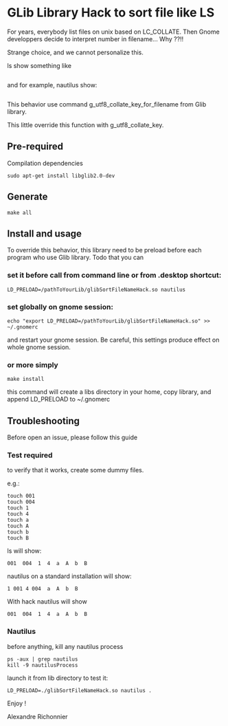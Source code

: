 # GLib Library Hack to sort file like LS

For years, everybody list files on unix based on LC_COLLATE.
Then Gnome developpers decide to interpret number in filename...
Why ??!!

Strange choice, and we cannot personalize this.

ls show something like

``` 001  004  1  A  B  a  b
```

and for example, nautilus show:

``` 1 001  004  A  B  a  b
```

This behavior use command g_utf8_collate_key_for_filename from Glib library.

This little override this function with g_utf8_collate_key.

## Pre-required

Compilation dependencies
	
	sudo apt-get install libglib2.0-dev

## Generate

	make all

## Install and usage

To override this behavior, this library need to be preload before each program who use Glib library.
Todo that you can

### set it before call from command line or from .desktop shortcut:
	
	LD_PRELOAD=/pathToYourLib/glibSortFileNameHack.so nautilus

### set globally on gnome session:
	
	echo "export LD_PRELOAD=/pathToYourLib/glibSortFileNameHack.so" >> ~/.gnomerc

and restart your gnome session. Be careful, this settings produce effect on whole gnome session.

### or more simply

	make install

this command will create a libs directory in your home, copy library, and append LD_PRELOAD to ~/.gnomerc

## Troubleshooting

Before open an issue, please follow this guide

### Test required

to verify that it works, create some dummy files.

e.g.:

	touch 001
	touch 004
	touch 1
	touch 4
	touch a
	touch A
	touch b
	touch B

ls will show:

	001  004  1  4  a  A  b  B

nautilus on a standard installation will show:

	1 001 4 004  a  A  b  B

With hack nautilus will show

	001  004  1  4  a  A  b  B


### Nautilus

before anything, kill any nautilus process

	ps -aux | grep nautilus
	kill -9 nautilusProcess

launch it from lib directory to test it:
	
	LD_PRELOAD=./glibSortFileNameHack.so nautilus .




Enjoy ! 

Alexandre Richonnier









